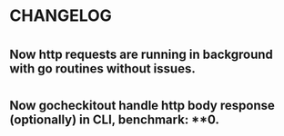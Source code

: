 # CHANGELOG 

#

## Now http requests are running in background with go routines without issues. 

#

## Now gocheckitout handle http body response (optionally) in CLI, benchmark: **0.